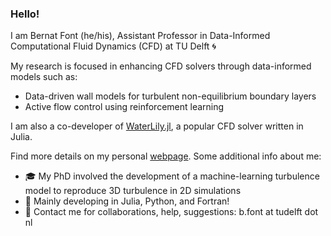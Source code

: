 ### Hello!  

I am Bernat Font (he/his), Assistant Professor in Data-Informed Computational Fluid Dynamics (CFD) at TU Delft 🌀 

My research is focused in enhancing CFD solvers through data-informed models such as:
- Data-driven wall models for turbulent non-equilibrium boundary layers
- Active flow control using reinforcement learning

I am also a co-developer of [WaterLily.jl](https://github.com/WaterLily-jl/WaterLily.jl), a popular CFD solver written in Julia.
  
Find more details on my personal [webpage](https://b-fg.github.io/). Some additional info about me:
- 🎓 My PhD involved the development of a machine-learning turbulence model to reproduce 3D turbulence in 2D simulations
- 🌱 Mainly developing in Julia, Python, and Fortran!
- 💬 Contact me for collaborations, help, suggestions: b.font at tudelft dot nl

